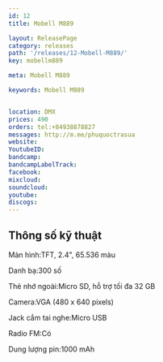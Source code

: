 ```yaml
---
id: 12
title: Mobell M889

layout: ReleasePage
category: releases
path: '/releases/12-Mobell-M889/'
key: mobellm889

meta: Mobell M889

keywords: Mobell M889


location: DMX
prices: 490
orders: tel:+84938878827
messages: http://m.me/phuquoctrasua
website: 
YoutubeID: 
bandcamp: 
bandcampLabelTrack: 
facebook: 
mixcloud: 
soundcloud: 
youtube: 
discogs: 
---
```



## Thông số kỹ thuật


Màn hình:TFT, 2.4", 65.536 màu

Danh bạ:300 số

Thẻ nhớ ngoài:Micro SD, hỗ trợ tối đa 32 GB

Camera:VGA (480 x 640 pixels)

Jack cắm tai nghe:Micro USB

Radio FM:Có

Dung lượng pin:1000 mAh